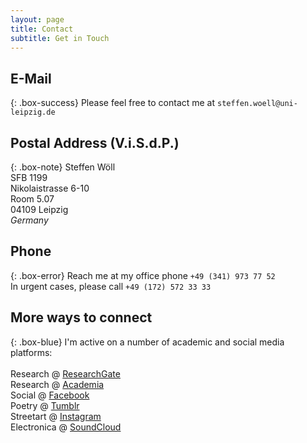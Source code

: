 ```yaml
---
layout: page
title: Contact
subtitle: Get in Touch
---
```

## E-Mail

{: .box-success}
Please feel free to contact me at `steffen.woell@uni-leipzig.de`

## Postal Address (V.i.S.d.P.)

{: .box-note}
Steffen Wöll<br/>
SFB 1199<br/>
Nikolaistrasse 6-10<br/>
Room 5.07<br/>
04109 Leipzig<br/>
*Germany*

## Phone

{: .box-error}
Reach me at my office phone `+49 (341) 973 77 52`  
In urgent cases, please call `+49 (172) 572 33 33`

## More ways to connect

{: .box-blue}
I'm active on a number of academic and social media platforms:<br/><br/>Research @ <a href="https://www.researchgate.net/profile/Steffen_Woell3" target="_blank">ResearchGate</a><br/>Research @ <a href="https://uni-leipzig.academia.edu/SteffenWöll" target="_blank">Academia</a><br/>Social @ <a href="https://www.facebook.com/steffen.woell" target="_blank">Facebook</a><br/>Poetry @ <a href="http://walkingintozero.tumblr.com" target="_blank">Tumblr</a><br/>Streetart @ <a href="https://www.instagram.com/streetart_leipzig/" target="_blank">Instagram</a><br/>Electronica @ <a href="https://soundcloud.com/w-a_s" target="_blank">SoundCloud</a>
